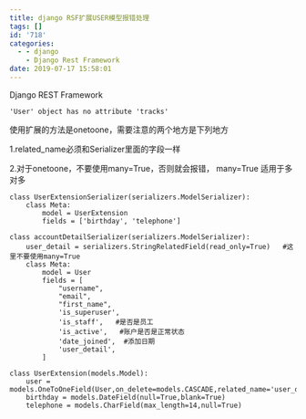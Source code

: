 ```yaml
---
title: django RSF扩展USER模型报错处理
tags: []
id: '718'
categories:
  - - django
    - Django Rest Framework
date: 2019-07-17 15:58:01
---
```


Django REST Framework

```
'User' object has no attribute 'tracks'
```

使用扩展的方法是onetoone，需要注意的两个地方是下列地方

1.related\_name必须和Serializer里面的字段一样

2.对于onetoone，不要使用many=True，否则就会报错， many=True 适用于多对多

```
class UserExtensionSerializer(serializers.ModelSerializer):
    class Meta:
        model = UserExtension
        fields = ['birthday', 'telephone']

class accountDetailSerializer(serializers.ModelSerializer):
    user_detail = serializers.StringRelatedField(read_only=True)   #这里不要使用many=True
    class Meta:
        model = User
        fields = [
            "username",
            "email",
            "first_name",
            'is_superuser',
            'is_staff',   #是否是员工
            'is_active',   #账户是否是正常状态
            'date_joined',  #添加日期
            'user_detail',
        ]
```

```
class UserExtension(models.Model):
    user = models.OneToOneField(User,on_delete=models.CASCADE,related_name='user_detail')
    birthday = models.DateField(null=True,blank=True)
    telephone = models.CharField(max_length=14,null=True)
```